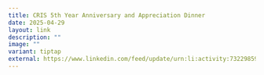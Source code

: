 ```yaml
---
title: CRIS 5th Year Anniversary and Appreciation Dinner
date: 2025-04-29
layout: link
description: ""
image: ""
variant: tiptap
external: https://www.linkedin.com/feed/update/urn:li:activity:7322985968511107072/
---
```

